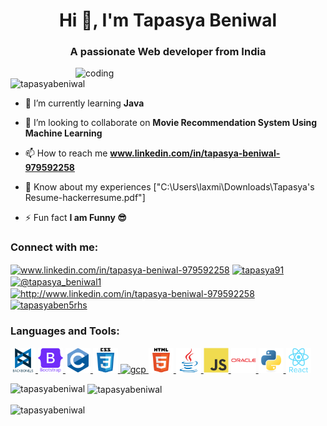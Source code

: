 <h1 align="center">Hi 👋, I'm Tapasya Beniwal</h1>
<h3 align="center">A passionate Web developer from India</h3>
<img align ="right" alt ="coding" width ="400" src ="https://cdn.dribbble.com/userupload/8046474/file/original-1de7a34e8dfb6d1b9723e77458786c81.gif">

<p align="left"> <img src="https://komarev.com/ghpvc/?username=tapasyabeniwal&label=Profile%20views&color=0e75b6&style=flat" alt="tapasyabeniwal" /> </p>

- 🌱 I’m currently learning **Java**

- 👯 I’m looking to collaborate on **Movie Recommendation System Using Machine Learning**

- 📫 How to reach me **www.linkedin.com/in/tapasya-beniwal-979592258**

- 📄 Know about my experiences ["C:\Users\laxmi\Downloads\Tapasya's Resume-hackerresume.pdf"]

- ⚡ Fun fact **I am Funny 😎**

<h3 align="left">Connect with me:</h3>
<p align="left">
<a href="https://linkedin.com/in/www.linkedin.com/in/tapasya-beniwal-979592258" target="blank"><img align="center" src="https://raw.githubusercontent.com/rahuldkjain/github-profile-readme-generator/master/src/images/icons/Social/linked-in-alt.svg" alt="www.linkedin.com/in/tapasya-beniwal-979592258" height="30" width="40" /></a>
<a href="https://www.codechef.com/users/tapasya91" target="blank"><img align="center" src="https://cdn.jsdelivr.net/npm/simple-icons@3.1.0/icons/codechef.svg" alt="tapasya91" height="30" width="40" /></a>
<a href="https://www.hackerrank.com/@tapasya_beniwal1" target="blank"><img align="center" src="https://raw.githubusercontent.com/rahuldkjain/github-profile-readme-generator/master/src/images/icons/Social/hackerrank.svg" alt="@tapasya_beniwal1" height="30" width="40" /></a>
<a href="https://www.leetcode.com/http://www.linkedin.com/in/tapasya-beniwal-979592258" target="blank"><img align="center" src="https://raw.githubusercontent.com/rahuldkjain/github-profile-readme-generator/master/src/images/icons/Social/leet-code.svg" alt="http://www.linkedin.com/in/tapasya-beniwal-979592258" height="30" width="40" /></a>
<a href="https://auth.geeksforgeeks.org/user/tapasyaben5rhs" target="blank"><img align="center" src="https://raw.githubusercontent.com/rahuldkjain/github-profile-readme-generator/master/src/images/icons/Social/geeks-for-geeks.svg" alt="tapasyaben5rhs" height="30" width="40" /></a>
</p>

<h3 align="left">Languages and Tools:</h3>
<p align="left"> <a href="https://backbonejs.org" target="_blank" rel="noreferrer"> <img src="https://raw.githubusercontent.com/devicons/devicon/master/icons/backbonejs/backbonejs-original-wordmark.svg" alt="backbonejs" width="40" height="40"/> </a> <a href="https://getbootstrap.com" target="_blank" rel="noreferrer"> <img src="https://raw.githubusercontent.com/devicons/devicon/master/icons/bootstrap/bootstrap-plain-wordmark.svg" alt="bootstrap" width="40" height="40"/> </a> <a href="https://www.cprogramming.com/" target="_blank" rel="noreferrer"> <img src="https://raw.githubusercontent.com/devicons/devicon/master/icons/c/c-original.svg" alt="c" width="40" height="40"/> </a> <a href="https://www.w3schools.com/css/" target="_blank" rel="noreferrer"> <img src="https://raw.githubusercontent.com/devicons/devicon/master/icons/css3/css3-original-wordmark.svg" alt="css3" width="40" height="40"/> </a> <a href="https://cloud.google.com" target="_blank" rel="noreferrer"> <img src="https://www.vectorlogo.zone/logos/google_cloud/google_cloud-icon.svg" alt="gcp" width="40" height="40"/> </a> <a href="https://www.w3.org/html/" target="_blank" rel="noreferrer"> <img src="https://raw.githubusercontent.com/devicons/devicon/master/icons/html5/html5-original-wordmark.svg" alt="html5" width="40" height="40"/> </a> <a href="https://www.java.com" target="_blank" rel="noreferrer"> <img src="https://raw.githubusercontent.com/devicons/devicon/master/icons/java/java-original.svg" alt="java" width="40" height="40"/> </a> <a href="https://developer.mozilla.org/en-US/docs/Web/JavaScript" target="_blank" rel="noreferrer"> <img src="https://raw.githubusercontent.com/devicons/devicon/master/icons/javascript/javascript-original.svg" alt="javascript" width="40" height="40"/> </a> <a href="https://www.oracle.com/" target="_blank" rel="noreferrer"> <img src="https://raw.githubusercontent.com/devicons/devicon/master/icons/oracle/oracle-original.svg" alt="oracle" width="40" height="40"/> </a> <a href="https://www.python.org" target="_blank" rel="noreferrer"> <img src="https://raw.githubusercontent.com/devicons/devicon/master/icons/python/python-original.svg" alt="python" width="40" height="40"/> </a> <a href="https://reactjs.org/" target="_blank" rel="noreferrer"> <img src="https://raw.githubusercontent.com/devicons/devicon/master/icons/react/react-original-wordmark.svg" alt="react" width="40" height="40"/> </a> </p>

<p><img align="left" src="https://github-readme-stats.vercel.app/api/top-langs?username=tapasyabeniwal&show_icons=true&locale=en&layout=compact" alt="tapasyabeniwal" /></p>

<p>&nbsp;<img align="center" src="https://github-readme-stats.vercel.app/api?username=tapasyabeniwal&show_icons=true&locale=en" alt="tapasyabeniwal" /></p>

<p><img align="center" src="https://github-readme-streak-stats.herokuapp.com/?user=tapasyabeniwal&" alt="tapasyabeniwal" /></p>

<!--
**tapasyabeniwal/tapasyabeniwal** is a ✨ _special_ ✨ repository because its `README.md` (this file) appears on your GitHub profile.

Here are some ideas to get you started:

- 🔭 I’m currently working on ...
- 🌱 I’m currently learning ...
- 👯 I’m looking to collaborate on ...
- 🤔 I’m looking for help with ...
- 💬 Ask me about ...
- 📫 How to reach me: ...
- 😄 Pronouns: ...
- ⚡ Fun fact: ...
-->
